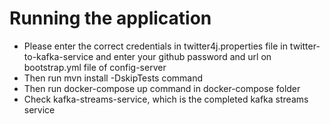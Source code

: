 # Running the application
- Please enter the correct credentials in twitter4j.properties file in twitter-to-kafka-service 
and enter your github password and url on bootstrap.yml file of config-server
- Then run mvn install -DskipTests command
- Then run docker-compose up command in docker-compose folder
- Check kafka-streams-service, which is the completed kafka streams service